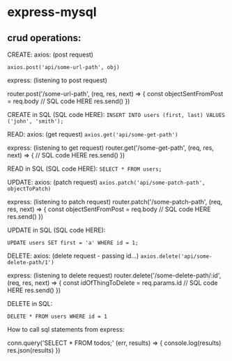 # express-mysql

## crud operations:

CREATE:
axios: (post request)

```axios.post('api/some-url-path', obj)```

express: (listening to post request)

router.post('/some-url-path', (req, res, next) => {
  const objectSentFromPost = req.body
  // SQL code HERE
  res.send()
})

CREATE in SQL (SQL code HERE):
```INSERT INTO users (first, last) VALUES ('john', 'smith');```

READ:
axios: (get request)
```axios.get('api/some-get-path')```

express: (listening to get request)
router.get('/some-get-path', (req, res, next) => {
  // SQL code HERE
  res.send()
})

READ in SQL (SQL code HERE):
```SELECT * FROM users;```

UPDATE:
axios: (patch request)
```axios.patch('api/some-patch-path', objectToPatch)```

express: (listening to patch request)
router.patch('/some-patch-path', (req, res, next) => {
  const objectSentFromPost = req.body
  // SQL code HERE
  res.send()
})

UPDATE in SQL (SQL code HERE):

```UPDATE users SET first = 'a' WHERE id = 1;```


DELETE:
axios: (delete request - passing id...)
```axios.delete('api/some-delete-path/1')```

express: (listening to delete request)
router.delete('/some-delete-path/:id', (req, res, next) => {
  const idOfThingToDelete = req.params.id
  // SQL code HERE
  res.send()
})

DELETE in SQL:

```DELETE * FROM users WHERE id = 1```


How to call sql statements from express:

conn.query('SELECT * FROM todos;' (err, results) => {
    console.log(results)
    res.json(results)
})